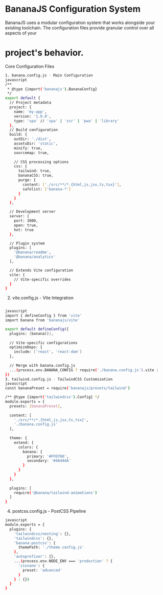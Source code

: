 # BananaJS Configuration System
BananaJS uses a modular configuration system that works alongside your existing toolchain. The configuration files provide granular control over all aspects of your 


# project's behavior.

Core Configuration Files

```bash
1. banana.config.js - Main Configuration
javascript
/**
 * @type {import('bananajs').BananaConfig}
 */
export default {
  // Project metadata
  project: {
    name: 'my-app',
    version: '1.0.0',
    type: 'spa' // 'spa' | 'ssr' | 'pwa' | 'library'
  },
  // Build configuration
  build: {
    outDir: './dist',
    assetsDir: 'static',
    minify: true,
    sourcemap: true,
    
    // CSS processing options
    css: {
      tailwind: true,
      bananaCSS: true,
      purge: {
        content: ['./src/**/*.{html,js,jsx,ts,tsx}'],
        safelist: ['banana-*']
      }
    }
  },

  // Development server
  server: {
    port: 3000,
    open: true,
    hot: true
  },

  // Plugin system
  plugins: [
    '@banana/readme',
    '@banana/analytics'
  ],

  // Extends Vite configuration
  vite: {
    // Vite-specific overrides
  }
}
```


2. vite.config.js - Vite Integration

```bash

javascript
import { defineConfig } from 'vite'
import banana from 'bananajs/vite'

export default defineConfig({
  plugins: [banana()],
  
  // Vite-specific configurations
  optimizeDeps: {
    include: ['react', 'react-dom']
  },
  
  // Merge with banana.config.js
  ...(process.env.BANANA_CONFIG ? require('./banana.config.js').vite : {})
})
3. tailwind.config.js - TailwindCSS Customization
javascript
const bananaPreset = require('bananajs/presets/tailwind')

/** @type {import('tailwindcss').Config} */
module.exports = {
  presets: [bananaPreset],
  
  content: [
    './src/**/*.{html,js,jsx,ts,tsx}',
    './banana.config.js'
  ],
  
  theme: {
    extend: {
      colors: {
        banana: {
          primary: '#FFD700',
          secondary: '#4A4A4A'
        }
      }
    }
  },
  
  plugins: [
    require('@banana/tailwind-animations')
  ]
}

```
4. postcss.config.js - PostCSS Pipeline

```bash
javascript
module.exports = {
  plugins: {
    'tailwindcss/nesting': {},
    'tailwindcss': {},
    'banana-postcss': {
      themePath: './theme.config.js'
    },
    'autoprefixer': {},
    ...(process.env.NODE_ENV === 'production' ? {
      'cssnano': {
        preset: 'advanced'
      }
    } : {})
  }
}
```